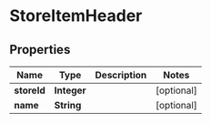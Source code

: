 
# StoreItemHeader

## Properties
Name | Type | Description | Notes
------------ | ------------- | ------------- | -------------
**storeId** | **Integer** |  |  [optional]
**name** | **String** |  |  [optional]



